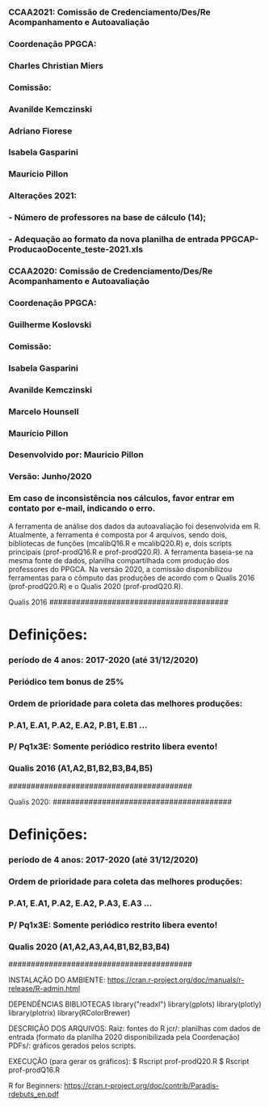 ### CCAA2021: Comissão de Credenciamento/Des/Re Acompanhamento e Autoavaliação 
### Coordenação PPGCA:
###      Charles Christian Miers
### Comissão:
###      Avanilde Kemczinski
###      Adriano Fiorese
###      Isabela Gasparini
###      Maurício Pillon
###
### Alterações 2021:
###    - Número de professores na base de cálculo (14);
###    - Adequação ao formato da nova planilha de entrada PPGCAP-ProducaoDocente_teste-2021.xls


### CCAA2020: Comissão de Credenciamento/Des/Re Acompanhamento e Autoavaliação 
### Coordenação PPGCA:
###      Guilherme Koslovski
### Comissão:
###      Isabela Gasparini
###      Avanilde Kemczinski
###      Marcelo Hounsell
###      Maurício Pillon
###
### Desenvolvido por: Mauricio Pillon
### Versão: Junho/2020
### Em caso de inconsistência nos cálculos, favor entrar em contato por e-mail, indicando o erro.

A ferramenta de análise dos dados da autoavaliação foi desenvolvida em R. Atualmente, a ferramenta é composta por 4 arquivos, sendo dois, bibliotecas de funções (mcalibQ16.R e mcalibQ20.R) e, dois scripts principais (prof-prodQ16.R e prof-prodQ20.R). A ferramenta baseia-se na mesma fonte de dados, planilha compartilhada com produção dos professores do PPGCA. Na versão 2020, a comissão disponibilizou ferramentas para o cômputo das produções de acordo com o Qualis 2016 (prof-prodQ20.R) e o Qualis 2020 (prof-prodQ20.R).

Qualis 2016
########################################
# Definições:
### período de 4 anos: 2017-2020 (até 31/12/2020)
### Periódico tem bonus de 25%
### Ordem de prioridade para coleta das melhores produções:
   ### P.A1, E.A1, P.A2, E.A2, P.B1, E.B1 ...
### P/ Pq1x3E: Somente periódico restrito libera evento!
### Qualis 2016 (A1,A2,B1,B2,B3,B4,B5)
#########################################


Qualis 2020:
########################################
# Definições:
### período de 4 anos: 2017-2020 (até 31/12/2020)
### Ordem de prioridade para coleta das melhores produções:
   ### P.A1, E.A1, P.A2, E.A2, P.A3, E.A3 ...
### P/ Pq1x3E: Somente periódico restrito libera evento!
### Qualis 2020 (A1,A2,A3,A4,B1,B2,B3,B4)
#########################################

INSTALAÇÃO DO AMBIENTE:
   https://cran.r-project.org/doc/manuals/r-release/R-admin.html

DEPENDÊNCIAS BIBLIOTECAS 
    library("readxl")
    library(gplots)
    library(plotly)
    library(plotrix)
    library(RColorBrewer)


DESCRIÇÃO DOS ARQUIVOS:
   Raiz: fontes do R
   jcr/: planilhas com dados de entrada (formato da planilha 2020 disponibilizada pela Coordenação)
   PDFs/: gráficos gerados pelos scripts.
    

EXECUÇÃO (para gerar os gráficos):
   <console>$ Rscript prof-prodQ20.R
   <console>$ Rscript prof-prodQ16.R   


R for Beginners:
   https://cran.r-project.org/doc/contrib/Paradis-rdebuts_en.pdf
